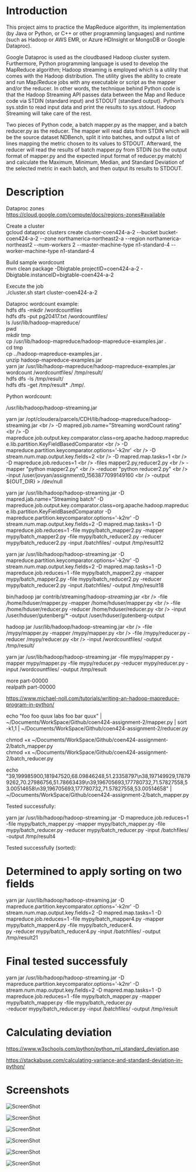 # Introduction

This project aims to practice the MapReduce algorithm, its implementation (by Java or Python, or C++ or other programming languages) and runtime (such as Hadoop or AWS EMR, or Azure HDInsight or MongoDB or Google Dataproc).

Google Dataproc is used as the cloudbased Hadoop cluster system. Furthermore, Python programming language is used to develop the MapReduce algorithm;  Hadoop streaming is employed which is a utility that comes with the Hadoop distribution. The utility gives the ability to create and run Map/Reduce jobs with any executable or script as the mapper and/or the reducer. In other words, the technique behind Python code is that the Hadoop Streaming API passes data between the Map and Reduce code via STDIN (standard input) and STDOUT (standard output). Python’s sys.stdin to read input data and print the results to sys.stdout. Hadoop Streaming will take care of the rest.

Two pieces of Python code, a batch mapper.py as the mapper, and a batch reducer.py as the reducer. The mapper will read data from STDIN which will be the source dataset NDBench, split it into batches, and output a list of lines mapping the metric chosen to its values to STDOUT. Afterward, the reducer will read the results of batch mapper.py from STDIN (so the output format of mapper.py and the expected input format of reducer.py match) and calculate the Maximum, Minimum, Median, and Standard Deviation of the selected metric in each batch, and then output its results to STDOUT.

# Description

Dataproc zones<br />
https://cloud.google.com/compute/docs/regions-zones#available

Create a cluster<br />
gcloud dataproc clusters create cluster-coen424-a-2 --bucket bucket-coen424-a-2 --zone northamerica-northeast2-a --region northamerica-northeast2 --num-workers 2 --master-machine-type n1-standard-4 --worker-machine-type n1-standard-4

Build sample wordcount<br />
mvn clean package -Dbigtable.projectID=coen424-a-2 -Dbigtable.instanceID=bigtable-coen424-a-2

Execute the job<br />
./cluster.sh start cluster-coen424-a-2

Dataproc wordcount example:<br />
hdfs dfs -mkdir /wordcountfiles<br />
hdfs dfs -put pg20417.txt /wordcountfiles/<br />
ls /usr/lib/hadoop-mapreduce/<br />
pwd<br />
mkdir tmp<br />
cp /usr/lib/hadoop-mapreduce/hadoop-mapreduce-examples.jar .<br />
cd tmp<br />
cp ../hadoop-mapreduce-examples.jar .<br />
unzip hadoop-mapreduce-examples.jar<br />
yarn jar /usr/lib/hadoop-mapreduce/hadoop-mapreduce-examples.jar wordcount /wordcountfiles/ /tmp/result/<br />
hdfs dfs -ls /tmp/result/<br />
hdfs dfs -get /tmp/result\* ./tmp/.<br />

Python wordcount:

/usr/lib/hadoop/hadoop-streaming.jar<br />

yarn jar /opt/cloudera/parcels/CDH/lib/hadoop-mapreduce/hadoop-streaming.jar \<br />
 -D mapred.job.name="Streaming wordCount rating" \<br />
 -D mapreduce.job.output.key.comparator.class=org.apache.hadoop.mapreduce.lib.partition.KeyFieldBasedComparator \<br />
 -D mapreduce.partition.keycomparator.options='-k2nr' \<br />
 -D stream.num.map.output.key.fields=2 \<br />
 -D mapred.map.tasks=1 \<br />
 -D mapreduce.job.reduces=1 \<br />
 -files mapper2.py,reducer2.py \<br />
 -mapper "python mapper2.py" \<br />
 -reducer "python reducer2.py" \<br />
 -input /user/jovyan/assignment0_1563877099149160 \<br />
 -output ${OUT_DIR} > /dev/null<br />

yarn jar /usr/lib/hadoop/hadoop-streaming.jar -D mapred.jab.name="Streaming batch" -D mapreduce.job.output.key.comparator.class=org.apache.hadoop.mapreduce.lib.partition.KeyFieldBasedComparator -D mapreduce.partition.keycomparator.options='-k2nr' -D stream.num.map.output.key.fields=2 -D mapred.map.tasks=1 -D mapreduce.job.reduces=1 -file mypy/batch_mapper2.py -mapper mypy/batch_mapper2.py -file mypy/batch_reducer2.py -reducer mypy/batch_reducer2.py -input /batchfiles/ -output /tmp/result12

yarn jar /usr/lib/hadoop/hadoop-streaming.jar -D mapreduce.partition.keycomparator.options='-k2nr' -D stream.num.map.output.key.fields=2 -D mapred.map.tasks=1 -D mapreduce.job.reduces=1 -file mypy/batch_mapper2.py -mapper mypy/batch_mapper2.py -file mypy/batch_reducer2.py -reducer mypy/batch_reducer2.py -input /batchfiles/ -output /tmp/result18

bin/hadoop jar contrib/streaming/hadoop-_streaming_.jar \<br />
-file /home/hduser/mapper.py -mapper /home/hduser/mapper.py \<br />
-file /home/hduser/reducer.py -reducer /home/hduser/reducer.py \<br />
-input /user/hduser/gutenberg/\* -output /user/hduser/gutenberg-output<br />

hadoop jar /usr/lib/hadoop/hadoop-streaming.jar \<br />
-file /mypy/mapper.py -mapper /mypy/mapper.py \<br />
-file /mypy/reducer.py -reducer /mypy/reducer.py \<br />
-input /wordcountfiles/ -output /tmp/result/<br />

yarn jar /usr/lib/hadoop/hadoop-streaming.jar -file mypy/mapper.py -mapper mypy/mapper.py -file mypy/reducer.py -reducer mypy/reducer.py -input /wordcountfiles/ -output /tmp/result

more part-00000<br />
realpath part-00000<br />

https://www.michael-noll.com/tutorials/writing-an-hadoop-mapreduce-program-in-python/

echo "foo foo quux labs foo bar quux" | ~/Documents/WorkSpace/Github/coen424-assignment-2/mapper.py | sort -k1,1 | ~/Documents/WorkSpace/Github/coen424-assignment-2/reducer.py

chmod +x ~/Documents/WorkSpace/Github/coen424-assignment-2/batch_mapper.py<br />
chmod +x ~/Documents/WorkSpace/Github/coen424-assignment-2/batch_reducer.py

echo "39,199985900,181947520,68.09846248,51.23358797\n38,197149929,178799262,70.27986756,51.78663439\n39,196705693,177780732,71.57827558,53.00514658\n39,196705693,177780732,71.57827558,53.00514658" | ~/Documents/WorkSpace/Github/coen424-assignment-2/batch_mapper.py

Tested successfully:

yarn jar /usr/lib/hadoop/hadoop-streaming.jar -D mapreduce.job.reduces=1 -file mypy/batch_mapper.py -mapper mypy/batch_mapper.py -file mypy/batch_reducer.py -reducer mypy/batch_reducer.py -input /batchfiles/ -output /tmp/result4

Tested successfully (sorted):

# Determined to apply sorting on two fields

yarn jar /usr/lib/hadoop/hadoop-streaming.jar -D mapreduce.partition.keycomparator.options='-k2nr' -D stream.num.map.output.key.fields=2 -D mapred.map.tasks=1 -D mapreduce.job.reduces=1 -file mypy/batch_mapper4.py -mapper mypy/batch_mapper4.py -file mypy/batch_reducer4.<br />py -reducer mypy/batch_reducer4.py -input /batchfiles/ -output /tmp/result21

# Final tested successfuly

yarn jar /usr/lib/hadoop/hadoop-streaming.jar -D mapreduce.partition.keycomparator.options='-k2nr' -D stream.num.map.output.key.fields=2 -D mapred.map.tasks=1 -D mapreduce.job.reduces=1 -file mypy/batch_mapper.py -mapper mypy/batch_mapper.py -file mypy/batch_reducer.py <br />-reducer mypy/batch_reducer.py -input /batchfiles/ -output /tmp/result

# Calculating deviation

https://www.w3schools.com/python/python_ml_standard_deviation.asp

https://stackabuse.com/calculating-variance-and-standard-deviation-in-python/

# Screenshots
![ScreenShot](https://github.com/saeedrahmo/coen424-assignment-2/blob/main/screenshots/Creating%20Hadoop%20cluster%20on%20Google%20Dataproc%20cloud%20service.png?raw=true "Creating Hadoop cluster on Google Dataproc cloud service")

![ScreenShot](https://github.com/saeedrahmo/coen424-assignment-2/blob/main/screenshots/Hadoop%20cluster%20nodes.png?raw=true "Hadoop cluster nodes")

![ScreenShot](https://github.com/saeedrahmo/coen424-assignment-2/blob/main/screenshots/Hadoop%20nodes%20configuration.png?raw=true "Hadoop nodes configuration")

![ScreenShot](https://github.com/saeedrahmo/coen424-assignment-2/blob/main/screenshots/Monitoring%20the%20Hadoop%20cluster.png?raw=true "Monitoring the Hadoop cluster")

![ScreenShot](https://github.com/saeedrahmo/coen424-assignment-2/blob/main/screenshots/Submission.png?raw=true "Putting files into HDFS and submitting the job")

![ScreenShot](https://github.com/saeedrahmo/coen424-assignment-2/blob/main/screenshots/Results.png?raw=true "Getting the results from HDFS")
